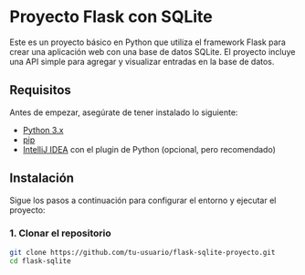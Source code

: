 # Proyecto Flask con SQLite

Este es un proyecto básico en Python que utiliza el framework Flask para crear una aplicación web con una base de datos SQLite. El proyecto incluye una API simple para agregar y visualizar entradas en la base de datos.

## Requisitos

Antes de empezar, asegúrate de tener instalado lo siguiente:

- [Python 3.x](https://www.python.org/downloads/)
- [pip](https://pip.pypa.io/en/stable/installation/)
- [IntelliJ IDEA](https://www.jetbrains.com/idea/) con el plugin de Python (opcional, pero recomendado)

## Instalación

Sigue los pasos a continuación para configurar el entorno y ejecutar el proyecto:

### 1. Clonar el repositorio

```bash
git clone https://github.com/tu-usuario/flask-sqlite-proyecto.git
cd flask-sqlite
